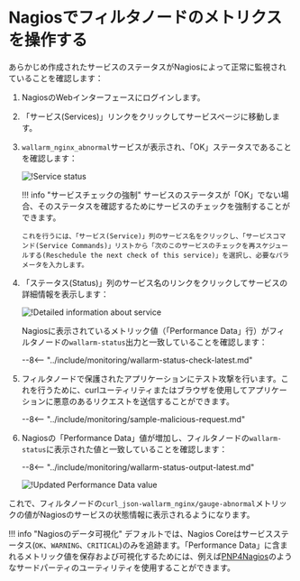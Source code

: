 [img-nagios-service-status]:            ../../images/monitoring/nagios-service-status.png
[img-nagios-service-details]:           ../../images/monitoring/nagios-service-details-1.png
[img-nagios-service-perfdata-updated]:  ../../images/monitoring/nagios-service-details-2.png

[link-PNP4Nagios]:                      http://www.pnp4nagios.org/doku.php?id=pnp-0.4:start

#   Nagiosでフィルタノードのメトリクスを操作する

あらかじめ作成されたサービスのステータスがNagiosによって正常に監視されていることを確認します：
1.  NagiosのWebインターフェースにログインします。
2.  「サービス(Services)」リンクをクリックしてサービスページに移動します。
3.  `wallarm_nginx_abnormal`サービスが表示され、「OK」ステータスであることを確認します：

    ![!Service status][img-nagios-service-status]

    
    !!! info "サービスチェックの強制"
        サービスのステータスが「OK」でない場合、そのステータスを確認するためにサービスのチェックを強制することができます。
        
        これを行うには、「サービス(Service)」列のサービス名をクリックし、「サービスコマンド(Service Commands)」リストから「次のこのサービスのチェックを再スケジュールする(Reschedule the next check of this service)」を選択し、必要なパラメータを入力します。
    

4.  「ステータス(Status)」列のサービス名のリンクをクリックしてサービスの詳細情報を表示します：

    ![!Detailed information about service][img-nagios-service-details]

    Nagiosに表示されているメトリック値（「Performance Data」行）がフィルタノードの`wallarm-status`出力と一致していることを確認します：

    --8<-- "../include/monitoring/wallarm-status-check-latest.md"
 
5.  フィルタノードで保護されたアプリケーションにテスト攻撃を行います。これを行うために、curlユーティリティまたはブラウザを使用してアプリケーションに悪意のあるリクエストを送信することができます。

    --8<-- "../include/monitoring/sample-malicious-request.md"
    
6.  Nagiosの「Performance Data」値が増加し、フィルタノードの`wallarm-status`に表示された値と一致していることを確認します：

    --8<-- "../include/monitoring/wallarm-status-output-latest.md"

    ![!Updated Performance Data value][img-nagios-service-perfdata-updated]

これで、フィルタノードの`curl_json-wallarm_nginx/gauge-abnormal`メトリックの値がNagiosのサービスの状態情報に表示されるようになります。

!!! info "Nagiosのデータ可視化"
    デフォルトでは、Nagios Coreはサービスステータス(`OK`、`WARNING`、`CRITICAL`)のみを追跡ます。「Performance Data」に含まれるメトリック値を保存および可視化するためには、例えば[PNP4Nagios][link-PNP4Nagios]のようなサードパーティのユーティリティを使用することができます。